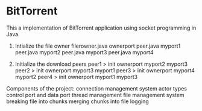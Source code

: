 # BitTorrent
This a implementation of BitTorrent application using socket programming in Java.

1) Intialize the file owner
filerowner.java ownerport
peer.java myport1
peer.java myport2
peer.java myport3
peer.java myport4

2) Initialize the download peers
peer1 > init ownerport myport2 myport3
peer2 > init ownerport myport3 myport1
peer3 > init ownerport myport4 myport2
peer4 > init ownerport myport1 myport3

Components of the project:
connection management system
actor types
control port and data port
thread management
file management system
breaking file into chunks
merging chunks into file
logging
